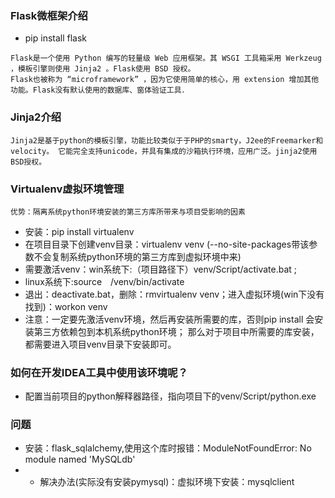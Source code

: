 ### Flask微框架介绍
- pip install flask
```
Flask是一个使用 Python 编写的轻量级 Web 应用框架。其 WSGI 工具箱采用 Werkzeug ，模板引擎则使用 Jinja2 。Flask使用 BSD 授权。
Flask也被称为 “microframework” ，因为它使用简单的核心，用 extension 增加其他功能。Flask没有默认使用的数据库、窗体验证工具．
```

### Jinja2介绍
```
Jinja2是基于python的模板引擎，功能比较类似于于PHP的smarty，J2ee的Freemarker和velocity。 它能完全支持unicode，并具有集成的沙箱执行环境，应用广泛。jinja2使用BSD授权。
```

### Virtualenv虚拟环境管理
```
优势：隔离系统python环境安装的第三方库所带来与项目受影响的因素
```
- 安装：pip install virtualenv 
- 在项目目录下创建venv目录：virtualenv venv
(--no-site-packages带该参数不会复制系统python环境的第三方库到虚拟环境中来)
- 需要激活venv：win系统下:（项目路径下）venv/Script/activate.bat ; 
- linux系统下:source　/venv/bin/activate
- 退出：deactivate.bat，删除：rmvirtualenv venv；进入虚拟环境(win下没有找到)：workon venv
- 注意：一定要先激活venv环境，然后再安装所需要的库，否则pip install 会安装第三方依赖包到本机系统python环境；
那么对于项目中所需要的库安装，都需要进入项目venv目录下安装即可。

### 如何在开发IDEA工具中使用该环境呢？
- 配置当前项目的python解释器路径，指向项目下的venv/Script/python.exe


### 问题
- 安装：flask_sqlalchemy,使用这个库时报错：ModuleNotFoundError: No module named 'MySQLdb'
- - 解决办法(实际没有安装pymysql)：虚拟环境下安装：mysqlclient
